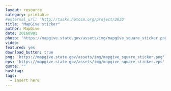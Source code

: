 ```yaml
---
layout: resource
category: printable
#external_url: 'http://tasks.hotosm.org/project/2030'
title: "MapGive sticker"
author: MapGive
date: 20160901
photo: 'https://mapgive.state.gov/assets/img/mapgive_square_sticker.png'
video: 
featured: yes
download_button: true
png: 'https://mapgive.state.gov/assets/img/mapgive_square_sticker.png'
eps: 'https://mapgive.state.gov/assets/img/mapgive_square_sticker.eps'
quote: ""
hashtag:
tags:
  - insert here
---
```




